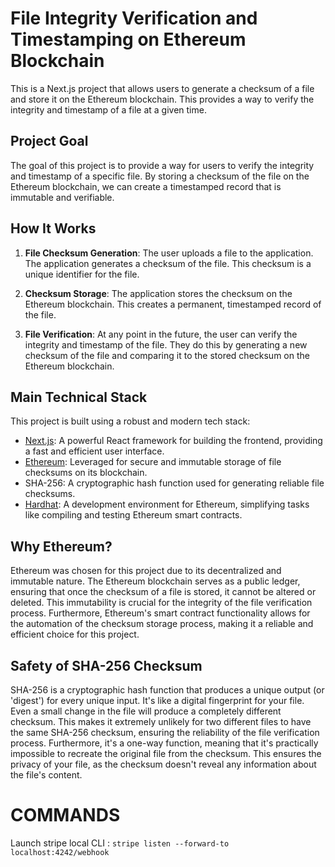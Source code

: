 # File Integrity Verification and Timestamping on Ethereum Blockchain

This is a Next.js project that allows users to generate a checksum of a file and store it on the Ethereum blockchain. This provides a way to verify the integrity and timestamp of a file at a given time.

## Project Goal

The goal of this project is to provide a way for users to verify the integrity and timestamp of a specific file. By storing a checksum of the file on the Ethereum blockchain, we can create a timestamped record that is immutable and verifiable.

## How It Works

1. **File Checksum Generation**: The user uploads a file to the application. The application generates a checksum of the file. This checksum is a unique identifier for the file.

2. **Checksum Storage**: The application stores the checksum on the Ethereum blockchain. This creates a permanent, timestamped record of the file.

3. **File Verification**: At any point in the future, the user can verify the integrity and timestamp of the file. They do this by generating a new checksum of the file and comparing it to the stored checksum on the Ethereum blockchain.

## Main Technical Stack

This project is built using a robust and modern tech stack:

- [Next.js](https://nextjs.org/): A powerful React framework for building the frontend, providing a fast and efficient user interface.
- [Ethereum](https://ethereum.org/): Leveraged for secure and immutable storage of file checksums on its blockchain.
- SHA-256: A cryptographic hash function used for generating reliable file checksums.
- [Hardhat](https://hardhat.org/): A development environment for Ethereum, simplifying tasks like compiling and testing Ethereum smart contracts.

## Why Ethereum?

Ethereum was chosen for this project due to its decentralized and immutable nature. The Ethereum blockchain serves as a public ledger, ensuring that once the checksum of a file is stored, it cannot be altered or deleted. This immutability is crucial for the integrity of the file verification process. Furthermore, Ethereum's smart contract functionality allows for the automation of the checksum storage process, making it a reliable and efficient choice for this project.

## Safety of SHA-256 Checksum

SHA-256 is a cryptographic hash function that produces a unique output (or 'digest') for every unique input. It's like a digital fingerprint for your file. Even a small change in the file will produce a completely different checksum. This makes it extremely unlikely for two different files to have the same SHA-256 checksum, ensuring the reliability of the file verification process. Furthermore, it's a one-way function, meaning that it's practically impossible to recreate the original file from the checksum. This ensures the privacy of your file, as the checksum doesn't reveal any information about the file's content.

# COMMANDS
Launch stripe local CLI : `stripe listen --forward-to localhost:4242/webhook`